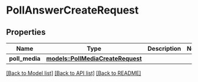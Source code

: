 # PollAnswerCreateRequest

## Properties

Name | Type | Description | Notes
------------ | ------------- | ------------- | -------------
**poll_media** | [**models::PollMediaCreateRequest**](PollMediaCreateRequest.md) |  | 

[[Back to Model list]](../README.md#documentation-for-models) [[Back to API list]](../README.md#documentation-for-api-endpoints) [[Back to README]](../README.md)


